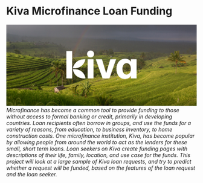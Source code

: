 # Kiva Microfinance Loan Funding
![cover_photo](preview_logo_1.jpg)
*Microfinance has become a common tool to provide funding to those without access to formal banking or credit, primarily in developing countries. Loan recipients often borrow in groups, and use the funds for a variety of reasons, from education, to business inventory, to home construction costs. One microfinance institution, Kiva, has become popular by allowing people from around the world to act as the lenders for these small, short term loans. Loan seekers on Kiva create funding pages with descriptions of their life, family, location, and use case for the funds. This project will look at a large sample of Kiva loan requests, and try to predict whether a request will be funded, based on the features of the loan request and the loan seeker.*
